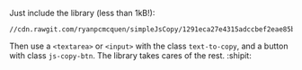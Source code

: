 Just include the library (less than 1kB!):

    //cdn.rawgit.com/ryanpcmcquen/simpleJsCopy/1291eca27e4315adccbef2eae85b5d58af924614/simpleJsCopy.min.js

Then use a `<textarea>` or `<input>` with the class `text-to-copy`, and a button with class `js-copy-btn`. The library takes cares of the rest. :shipit:
